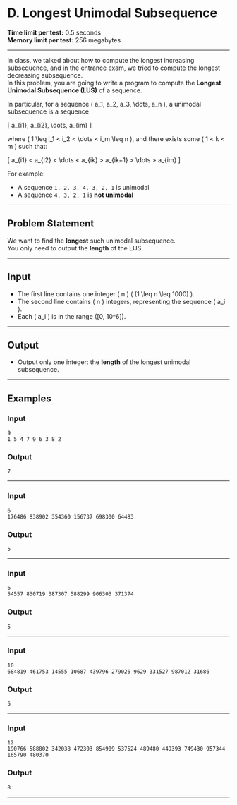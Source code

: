 # D. Longest Unimodal Subsequence

**Time limit per test:** 0.5 seconds  
**Memory limit per test:** 256 megabytes  

---

In class, we talked about how to compute the longest increasing subsequence, and in the entrance exam, we tried to compute the longest decreasing subsequence.  
In this problem, you are going to write a program to compute the **Longest Unimodal Subsequence (LUS)** of a sequence.  

In particular, for a sequence \( a_1, a_2, a_3, \dots, a_n \), a unimodal subsequence is a sequence

\[
a_{i1}, a_{i2}, \dots, a_{im}
\]

where \( 1 \leq i_1 < i_2 < \dots < i_m \leq n \), and there exists some \( 1 < k < m \) such that:

\[
a_{i1} < a_{i2} < \dots < a_{ik} > a_{ik+1} > \dots > a_{im}
\]

For example:
- A sequence `1, 2, 3, 4, 3, 2, 1` is unimodal 
- A sequence `4, 3, 2, 1` is **not unimodal** 

---

## Problem Statement

We want to find the **longest** such unimodal subsequence.  
You only need to output the **length** of the LUS.

---

## Input

- The first line contains one integer \( n \) \( (1 \leq n \leq 1000) \).
- The second line contains \( n \) integers, representing the sequence \( a_i \).
- Each \( a_i \) is in the range \([0, 10^6]\).

---

## Output

- Output only one integer: the **length** of the longest unimodal subsequence.

---

## Examples

### Input
```
9
1 5 4 7 9 6 3 8 2
```
### Output
```
7
```

---

### Input
```
6
176486 838902 354360 156737 698300 64483
```
### Output
```
5
```

---

### Input
```
6
54557 830719 387307 588299 906303 371374
```
### Output
```
5
```

---

### Input
```
10
684819 461753 14555 10687 439796 279026 9629 331527 987012 31686
```
### Output
```
5
```

---

### Input
```
12
190766 588802 342038 472303 854909 537524 489480 449393 749430 957344 165790 480370
```
### Output
```
8
```

---